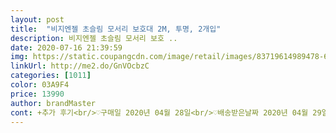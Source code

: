 ```yaml
---
layout: post 
title:  "비지엔젤 초슬림 모서리 보호대 2M, 투명, 2개입" 
description: 비지엔젤 초슬림 모서리 보호 ..
date: 2020-07-16 21:39:59 
img: https://static.coupangcdn.com/image/retail/images/83719614989478-635fa57f-e292-4c83-8981-e3f4d3716891.jpg 
linkUrl: http://me2.do/GnVOcbzC 
categories: [1011] 
color: 03A9F4 
price: 13990 
author: brandMaster 
cont: +추가 후기<br/>♡구매일 2020년 04월 28일<br/>♡배송받은날짜 2020년 04월 29일<br/>♡배송방법 로켓배송<br/>♡제품가격 14230원<br/>♡제품명 비지엔젤 초슬림 모서리 보호대 2M<br/>개인적인 취향이지만, 조금은 얇은거같아요.<br/><br/>그래도 모서리에 붙이니 아이가 다칠염려는 없을꺼같네요.<br/><br/>그래서 다시 슬림한것으로 주문했는데<br/>글루건작업했어요.<br/>.<br/><br/>단점이  있다면 테이프  작업이 잘... <br/>.<br/><br/>되어가는것은.<br/>.<br/>ㅜㅜ<br/>두꺼운것도 붙여보았는데 서랍이 안열리더라구요.<br/><br/>멀리서 보면 티도 확 안나서 좋아요.<br/><br/>모서리보호대를 알아보다가 구입했습니다.<br/><br/> 
---
```

 